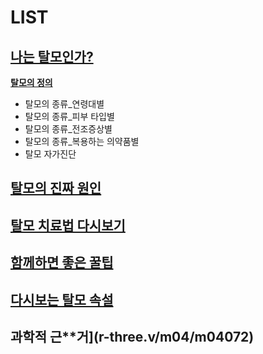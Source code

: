 # LIST
## [나는 탈모인가?](/m04/m0401)

[**탈모의 정의**](/m04/m0401/m040101)
- 탈모의 종류_연령대별
- 탈모의 종류_피부 타입별
- 탈모의 종류_전조증상별
- 탈모의 종류_복용하는 의약품별
- 탈모 자가진단

## [탈모의 진짜 원인](/kr/m04/m0403)

## [탈모 치료법 다시보기](/m04/m0404)

## [함께하면 좋은 꿀팁](/m04/m0405)

## [다시보는 탈모 속설](/m04/m0406)

## 과학적 근**거](r-three.v/m04/m04072)


<!--stackedit_data:
eyJoaXN0b3J5IjpbLTE2MzY4NTg0OTEsMTU1NDkxODI0NiwtMT
I3MTc0MjMyOCwtMjEzMjE2MzczNSwxMDk2NjU3Mzg4LC0xMzE0
MTUwMjA5LC0xNzc3OTUxMzUwXX0=
-->